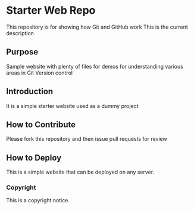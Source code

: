 # Starter Web Repo

This repository is for showing how Git and GitHub work
This is the current description

## Purpose

Sample website with plenty of files for demos for understanding various areas in Git Version control

## Introduction 

It is a simple starter website used as a dummy project

## How to Contribute
Please fork this repository and then issue pull requests for review

## How to Deploy

This is a simple website that can be deployed on any server.

### Copyright

This is a copyright notice.